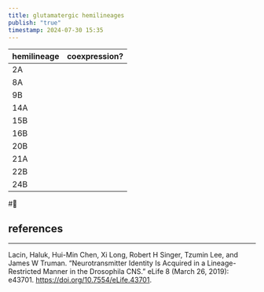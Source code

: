 ```yaml
---
title: glutamatergic hemilineages
publish: "true"
timestamp: 2024-07-30 15:35
---
```


| hemilineage | coexpression? |
| ----------- | ------------- |
| 2A          |               |
| 8A          |               |
| 9B          |               |
| 14A         |               |
| 15B         |               |
| 16B         |               |
| 20B         |               |
| 21A         |               |
| 22B         |               |
| 24B         |               |


#🥚 
## references
---
Lacin, Haluk, Hui-Min Chen, Xi Long, Robert H Singer, Tzumin Lee, and James W Truman. “Neurotransmitter Identity Is Acquired in a Lineage-Restricted Manner in the Drosophila CNS.” eLife 8 (March 26, 2019): e43701. https://doi.org/10.7554/eLife.43701.